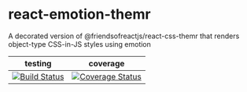 # react-emotion-themr
A decorated version of @friendsofreactjs/react-css-themr that renders object-type CSS-in-JS styles using emotion

| testing | coverage |
| ------- | ---------|
| [![Build Status](https://travis-ci.org/kohlmannj/react-emotion-themr.svg?branch=master)](https://travis-ci.org/kohlmannj/react-emotion-themr) | [![Coverage Status](https://coveralls.io/repos/github/kohlmannj/react-emotion-themr/badge.svg?branch=master)](https://coveralls.io/github/kohlmannj/react-emotion-themr?branch=master) |

